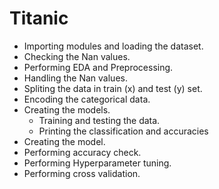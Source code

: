 # Titanic
 - Importing modules and loading the dataset.
 - Checking the Nan values.
 - Performing EDA and Preprocessing.
 - Handling the Nan values.
 - Spliting the data in train (x) and test (y) set.
 - Encoding the categorical data.
 - Creating the models.
   - Training and testing the data.
   - Printing the classification and accuracies
 - Creating the model.
 - Performing accuracy check.
 - Performing Hyperparameter tuning.
 - Performing cross validation. 

